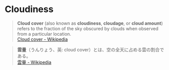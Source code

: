 # Cloudiness

> **Cloud cover** (also known as **cloudiness**, **cloudage**, or **cloud amount**) refers to the fraction of the sky obscured by clouds when observed from a particular location.
> </br>
> [Cloud cover - Wikipedia](https://en.wikipedia.org/wiki/Cloud_cover)

> **雲量**（うんりょう、英: cloud cover）とは、空の全天に占める雲の割合である。
> </br>
> [雲量 - Wikipedia](https://ja.wikipedia.org/wiki/%E9%9B%B2%E9%87%8F)